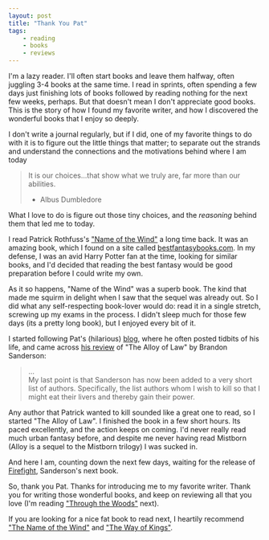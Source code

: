 ```yaml
---
layout: post
title: "Thank You Pat"
tags:
    - reading
    - books
    - reviews
---
```

I'm a lazy reader. I'll often start books and leave them halfway, often juggling 3-4 books at the same time. I read in sprints, often spending a few days just finishing lots of books followed by reading nothing for the next few weeks, perhaps. But that doesn't mean I don't appreciate good books. This is the story of how I found my favorite writer, and how I discovered the wonderful books that I enjoy so deeply.

I don't write a journal regularly, but if I did, one of my favorite things to do with it is to figure out the little things that matter; to separate out the strands and understand the connections and the motivations behind where I am today

>It is our choices...that show what we truly are, far more than our abilities.
> - Albus Dumbledore

What I love to do is figure out those tiny choices, and the _reasoning_ behind them that led me to today. 

I read Patrick Rothfuss's ["Name of the Wind"][notw] a long time back. It was an amazing book, which I found on a site called [bestfantasybooks.com](http://bestfantasybooks.com/). In my defense, I was an avid Harry Potter fan at the time, looking for similar books, and I'd decided that reading the best fantasy would be good preparation before I could write my own.

As it so happens, "Name of the Wind" was a superb book. The kind that made me squirm in delight when I saw that the sequel was already out. So I did what any self-respecting book-lover would do: read it in a single stretch, screwing up my exams in the process. I didn't sleep much for those few days (its a pretty long book), but I enjoyed every bit of it.

I started following Pat's (hilarious) [blog][blog], where he often posted tidbits of his life, and came across [his review][aol] of "The Alloy of Law" by Brandon Sanderson:

>...  
>My last point is that Sanderson has now been added to a very short list of authors. Specifically, the list authors whom I wish to kill so that I might eat their livers and thereby gain their power.

Any author that Patrick wanted to kill sounded like a great one to read, so I started "The Alloy of Law". I finished the book in a few short hours. Its paced excellently, and the action keeps on coming. I'd never really read much urban fantasy before, and despite me never having read Mistborn (Alloy is a sequel to the Mistborn trilogy) I was sucked in.

And here I am, counting down the next few days, waiting for the release of [Firefight][ff], Sanderson's next book.

So, thank you Pat. Thanks for introducing me to my favorite writer. Thank you for writing those wonderful books, and keep on reviewing all that you love (I'm reading ["Through the Woods"][ttw] next).

If you are looking for a nice fat book to read next, I heartily recommend ["The Name of the Wind"][notw] and ["The Way of Kings"][twok].

[notw]: https://www.goodreads.com/book/show/186074.The_Name_of_the_Wind "The Name of the Wind, by Patrick Rothfuss"
[aol]: https://www.goodreads.com/review/show/315662446 "Patrick's review of The Alloy of Law"
[ttw]: https://www.goodreads.com/book/show/18659623-through-the-woods "Through the Woods, by Emily Carroll"
[ff]: https://www.goodreads.com/book/show/15704459.Firefight "Firefight, by Brandon Sanderson"
[twok]: https://www.goodreads.com/book/show/7235533-the-way-of-kings "Way of Kings, by Brandon Sanderson"
[blog]: http://blog.patrickrothfuss.com/ "Pat's blog"
